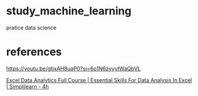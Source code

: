 # study_machine_learning

pratice data science

# references
https://youtu.be/gtjxAH8uaP0?si=6o1N6zyyytWaQbVL


[ Excel Data Analytics Full Course | Essential Skills For Data Analysis In Excel | Simplilearn - 4h ](https://www.youtube.com/watch?v=OOWAk2aLEfk)
